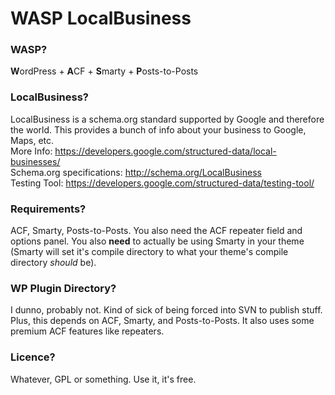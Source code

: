 # WASP LocalBusiness

### WASP?

**W**ordPress + **A**CF + **S**marty + **P**osts-to-Posts

### LocalBusiness?

LocalBusiness is a schema.org standard supported by Google and therefore the world.
This provides a bunch of info about your business to Google, Maps, etc.  
More Info: https://developers.google.com/structured-data/local-businesses/  
Schema.org specifications: http://schema.org/LocalBusiness  
Testing Tool: https://developers.google.com/structured-data/testing-tool/  

### Requirements?
ACF, Smarty, Posts-to-Posts. You also need the ACF repeater field and options panel.
You also **need** to actually be using Smarty in your theme (Smarty will set it's compile
directory to what your theme's compile directory *should* be).

### WP Plugin Directory?

I dunno, probably not. Kind of sick of being forced into SVN to publish stuff.
Plus, this depends on ACF, Smarty, and Posts-to-Posts. It also uses some premium
ACF features like repeaters.

### Licence?

Whatever, GPL or something. Use it, it's free.
